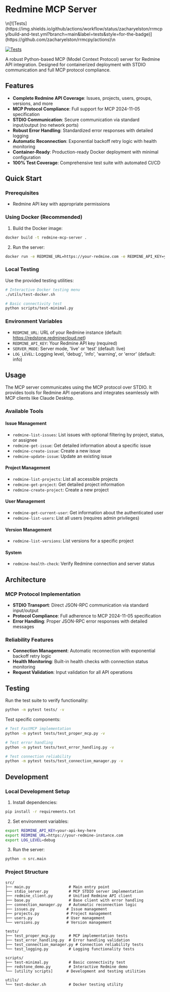 # Redmine MCP Server

<!-- test-status-badge -->\n[![Tests](https://img.shields.io/github/actions/workflow/status/zacharyelston/rrmcpy/build-and-test.yml?branch=main&label=tests&style=for-the-badge)](https://github.com/zacharyelston/rrmcpy/actions)\n

[![Tests](https://img.shields.io/github/actions/workflow/status/zacharyelston/rrmcpy/build-and-test.yml?branch=main&label=tests&style=for-the-badge)](https://github.com/zacharyelston/rrmcpy/actions)

A robust Python-based MCP (Model Context Protocol) server for Redmine API integration. Designed for containerized deployment with STDIO communication and full MCP protocol compliance.

## Features

- **Complete Redmine API Coverage**: Issues, projects, users, groups, versions, and more
- **MCP Protocol Compliance**: Full support for MCP 2024-11-05 specification
- **STDIO Communication**: Secure communication via standard input/output (no network ports)
- **Robust Error Handling**: Standardized error responses with detailed logging
- **Automatic Reconnection**: Exponential backoff retry logic with health monitoring
- **Container-Ready**: Production-ready Docker deployment with minimal configuration
- **100% Test Coverage**: Comprehensive test suite with automated CI/CD

## Quick Start

### Prerequisites

- Redmine API key with appropriate permissions

### Using Docker (Recommended)

1. Build the Docker image:
```bash
docker build -t redmine-mcp-server .
```

2. Run the server:
```bash
docker run -e REDMINE_URL=https://your-redmine.com -e REDMINE_API_KEY=your-api-key redmine-mcp-server
```

### Local Testing

Use the provided testing utilities:
```bash
# Interactive Docker testing menu
./utils/test-docker.sh

# Basic connectivity test
python scripts/test-minimal.py
```

### Environment Variables

- `REDMINE_URL`: URL of your Redmine instance (default: https://redstone.redminecloud.net)
- `REDMINE_API_KEY`: Your Redmine API key (required)
- `SERVER_MODE`: Server mode, 'live' or 'test' (default: live)
- `LOG_LEVEL`: Logging level, 'debug', 'info', 'warning', or 'error' (default: info)

## Usage

The MCP server communicates using the MCP protocol over STDIO. It provides tools for Redmine API operations and integrates seamlessly with MCP clients like Claude Desktop.

### Available Tools

#### Issue Management
- `redmine-list-issues`: List issues with optional filtering by project, status, or assignee
- `redmine-get-issue`: Get detailed information about a specific issue
- `redmine-create-issue`: Create a new issue
- `redmine-update-issue`: Update an existing issue

#### Project Management
- `redmine-list-projects`: List all accessible projects
- `redmine-get-project`: Get detailed project information
- `redmine-create-project`: Create a new project

#### User Management
- `redmine-get-current-user`: Get information about the authenticated user
- `redmine-list-users`: List all users (requires admin privileges)

#### Version Management
- `redmine-list-versions`: List versions for a specific project

#### System
- `redmine-health-check`: Verify Redmine connection and server status

## Architecture

### MCP Protocol Implementation
- **STDIO Transport**: Direct JSON-RPC communication via standard input/output
- **Protocol Compliance**: Full adherence to MCP 2024-11-05 specification
- **Error Handling**: Proper JSON-RPC error responses with detailed messages

### Reliability Features
- **Connection Management**: Automatic reconnection with exponential backoff retry logic
- **Health Monitoring**: Built-in health checks with connection status monitoring
- **Request Validation**: Input validation for all API operations

## Testing

Run the test suite to verify functionality:

```bash
python -m pytest tests/ -v
```

Test specific components:
```bash
# Test FastMCP implementation
python -m pytest tests/test_proper_mcp.py -v

# Test error handling
python -m pytest tests/test_error_handling.py -v

# Test connection reliability
python -m pytest tests/test_connection_manager.py -v
```

## Development

### Local Development Setup

1. Install dependencies:
```bash
pip install -r requirements.txt
```

2. Set environment variables:
```bash
export REDMINE_API_KEY=your-api-key-here
export REDMINE_URL=https://your-redmine-instance.com
export LOG_LEVEL=debug
```

3. Run the server:
```bash
python -m src.main
```

### Project Structure
```
src/
├── main.py                 # Main entry point
├── stdio_server.py         # MCP STDIO server implementation  
├── redmine_client.py       # Unified Redmine API client
├── base.py                 # Base client with error handling
├── connection_manager.py   # Automatic reconnection logic
├── issues.py              # Issue management
├── projects.py            # Project management
├── users.py               # User management
└── versions.py            # Version management

tests/
├── test_proper_mcp.py      # MCP implementation tests
├── test_error_handling.py  # Error handling validation
├── test_connection_manager.py # Connection reliability tests
└── test_logging.py         # Logging functionality tests

scripts/
├── test-minimal.py         # Basic connectivity test
├── redstone_demo.py        # Interactive Redmine demo
└── [utility scripts]      # Development and testing utilities

utils/
└── test-docker.sh          # Docker testing utility
```